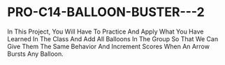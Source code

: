 # PRO-C14-BALLOON-BUSTER---2
In This Project, You Will Have To Practice And Apply What You Have Learned In The Class And Add All Balloons In The Group So That We Can Give Them The Same Behavior And Increment Scores When An Arrow Bursts Any Balloon.

